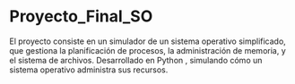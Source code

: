 # Proyecto_Final_SO
El proyecto consiste en un simulador de un sistema operativo simplificado, que gestiona la planificación de procesos, la administración de memoria, y el sistema de archivos.  Desarrollado en Python , simulando cómo un sistema operativo administra sus recursos.
